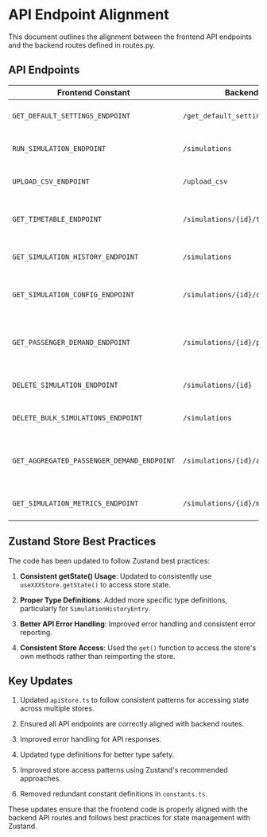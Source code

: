 # API Endpoint Alignment

This document outlines the alignment between the frontend API endpoints and the backend routes defined in routes.py.

## API Endpoints

| Frontend Constant                          | Backend Route                         | Method | Description                                         | Status     |
| ------------------------------------------ | ------------------------------------- | ------ | --------------------------------------------------- | ---------- |
| `GET_DEFAULT_SETTINGS_ENDPOINT`            | `/get_default_settings`               | GET    | Fetch default simulation settings                   | Aligned ✅ |
| `RUN_SIMULATION_ENDPOINT`                  | `/simulations`                        | POST   | Create and run a new simulation                     | Aligned ✅ |
| `UPLOAD_CSV_ENDPOINT`                      | `/upload_csv`                         | POST   | Upload passenger data CSV file                      | Aligned ✅ |
| `GET_TIMETABLE_ENDPOINT`                   | `/simulations/{id}/timetable`         | GET    | Get timetable for a specific simulation             | Aligned ✅ |
| `GET_SIMULATION_HISTORY_ENDPOINT`          | `/simulations`                        | GET    | Get list of past simulations                        | Aligned ✅ |
| `GET_SIMULATION_CONFIG_ENDPOINT`           | `/simulations/{id}/config`            | GET    | Get configuration for a specific simulation         | Aligned ✅ |
| `GET_PASSENGER_DEMAND_ENDPOINT`            | `/simulations/{id}/passenger_demand`  | GET    | Get passenger demand data for a specific simulation | Aligned ✅ |
| `DELETE_SIMULATION_ENDPOINT`               | `/simulations/{id}`                   | DELETE | Delete a specific simulation                        | Aligned ✅ |
| `DELETE_BULK_SIMULATIONS_ENDPOINT`         | `/simulations`                        | DELETE | Delete multiple simulations                         | Aligned ✅ |
| `GET_AGGREGATED_PASSENGER_DEMAND_ENDPOINT` | `/simulations/{id}/aggregated_demand` | GET    | Get aggregated passenger demand for a simulation    | Aligned ✅ |
| `GET_SIMULATION_METRICS_ENDPOINT`          | `/simulations/{id}/metrics`           | GET    | Get metrics for a specific simulation               | Aligned ✅ |

## Zustand Store Best Practices

The code has been updated to follow Zustand best practices:

1. **Consistent getState() Usage**: Updated to consistently use `useXXXStore.getState()` to access store state.

2. **Proper Type Definitions**: Added more specific type definitions, particularly for `SimulationHistoryEntry`.

3. **Better API Error Handling**: Improved error handling and consistent error reporting.

4. **Consistent Store Access**: Used the `get()` function to access the store's own methods rather than reimporting the store.

## Key Updates

1. Updated `apiStore.ts` to follow consistent patterns for accessing state across multiple stores.

2. Ensured all API endpoints are correctly aligned with backend routes.

3. Improved error handling for API responses.

4. Updated type definitions for better type safety.

5. Improved store access patterns using Zustand's recommended approaches.

6. Removed redundant constant definitions in `constants.ts`.

These updates ensure that the frontend code is properly aligned with the backend API routes and follows best practices for state management with Zustand.
